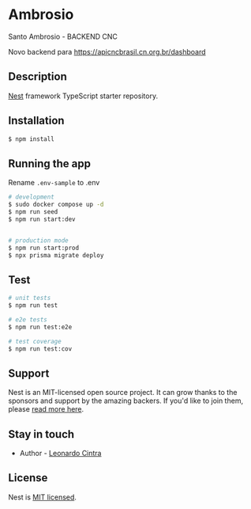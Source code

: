 # Ambrosio

Santo Ambrosio - BACKEND CNC

Novo backend para https://apicncbrasil.cn.org.br/dashboard

## Description

[Nest](https://github.com/nestjs/nest) framework TypeScript starter repository.

## Installation

```bash
$ npm install
```

## Running the app

Rename `.env-sample` to .env

```bash
# development
$ sudo docker compose up -d
$ npm run seed
$ npm run start:dev


# production mode
$ npm run start:prod
$ npx prisma migrate deploy
```

## Test

```bash
# unit tests
$ npm run test

# e2e tests
$ npm run test:e2e

# test coverage
$ npm run test:cov
```

## Support

Nest is an MIT-licensed open source project. It can grow thanks to the sponsors and support by the amazing backers. If you'd like to join them, please [read more here](https://docs.nestjs.com/support).

## Stay in touch

- Author - [Leonardo Cintra](https://instagram.com/leonardoncintra)

## License

Nest is [MIT licensed](LICENSE).
